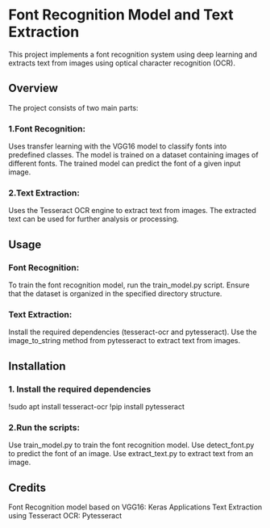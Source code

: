# Font Recognition Model and Text Extraction

This project implements a font recognition system using deep learning and extracts text from images using optical character recognition (OCR).

## Overview

The project consists of two main parts:

### 1.Font Recognition:

Uses transfer learning with the VGG16 model to classify fonts into predefined classes.
The model is trained on a dataset containing images of different fonts.
The trained model can predict the font of a given input image.

### 2.Text Extraction:

Uses the Tesseract OCR engine to extract text from images.
The extracted text can be used for further analysis or processing.

## Usage

### Font Recognition:

To train the font recognition model, run the train_model.py script.
Ensure that the dataset is organized in the specified directory structure.

### Text Extraction:

Install the required dependencies (tesseract-ocr and pytesseract).
Use the image_to_string method from pytesseract to extract text from images.

## Installation 

### 1. Install the required dependencies

!sudo apt install tesseract-ocr
!pip install pytesseract

### 2.Run the scripts:

Use train_model.py to train the font recognition model.
Use detect_font.py to predict the font of an image.
Use extract_text.py to extract text from an image.

## Credits

Font Recognition model based on VGG16: Keras Applications
Text Extraction using Tesseract OCR: Pytesseract
